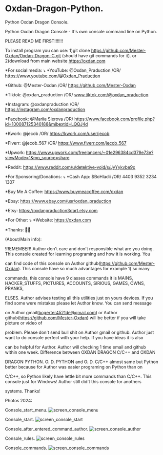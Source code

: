 # Oxdan-Dragon-Python.
Python Oxdan Dragon Console.

Python Oxdan Dragon Console - It's own console command line on Python.

PLEASE READ ME FIRST!!!!!!!

To install program you can use: 
1)git clone https://github.com/Mester-Oxdan/Oxdan-Dragon-C.git (should have git commands for it). 
or 
2)download from main website https://oxdan.com

*For social media: ⤵️
*YouTube: @Oxdan_Praduction /OR/ https://www.youtube.com/@Oxdan_Praduction

*Github: @Mester-Oxdan /OR/ https://github.com/Mester-Oxdan

*Tiktok: @oxdan_praduction /OR/ www.tiktok.com/@oxdan_praduction

*Instagram: @oxdanpraduction /OR/ https://instagram.com/oxdanpraduction

*Facebook: @Mariia Sierova /OR/ https://www.facebook.com/profile.php?id=100087125340188&mibextid=LQQJ4d

*Kwork: @jecob /OR/ https://kwork.com/user/jecob

*Fiverr: @jecob_567 /OR/ https://www.fiverr.com/jecob_567

*Upwork: https://www.upwork.com/freelancers/~01e296384cd379e73e?viewMode=1&mp_source=share

*Reddit: https://www.reddit.com/u/detektive-void/s/JyYykvbe9o

*For Sponsoring/Donations: ⤵️
*Cash App: $BoHladii /OR/ 4403 9352 3234 1307

*Buy Me A Coffee: https://www.buymeacoffee.com/oxdan

*Ebay: https://www.ebay.com/usr/oxdan_praduction

*Etsy: https://oxdanpraduction3dart.etsy.com

*For Other: ⤵️
*Website: https://oxdan.com

*Thanks: 🙏😊

(About/Main info):

!REMEMBER! Author don't care and don't responsible what are you doing. This console created for learning programing and how it is working. You

can find code of this console on Author github(https://github.com/Mester-Oxdan). This console have so much advantages for example 1) so many

commands, this console have 9 classes commands it is MAINS, HACKER_STUFFS, PICTURES, ACCOUNTS, SIRIOUS, GAMES, OWNS, PRANKS,

ELSES. Author advises testing all this utilities just on yours devices. If you find some were mistakes please let Author know. You can send message

on Author gmail(bogerter4521de@gmail.com) or Author github(https://github.com/Mester-Oxdan) will be better if you will take picture or video of

problem. Please don't send bull shit on Author gmail or github. Author just want to do console perfect with your help. If you have ideas it is also

can be helpful for Author. Author will checking 1 time email and github within one week. Difference between OXDAN DRAGON C/C++ and OXDAN

DRAGON PYTHON. O. D. PYTHON and O. D. C/C++ almost same but Python better because for Author was easier programing on Python than on

C/C++, so Python likely have lettle bit more commands than C/C++. This console just for Windows! Author still did't this console for anothers

systems. Thanks!

Photos 2024:

Console_start_menu.
![screen_console_menu](https://github.com/Mester-Oxdan/Oxdan-Dragon-C/assets/106891875/3814fedb-1398-45f1-998b-df9ffb6f0425)

Console_start.
![screen_console_start](https://github.com/Mester-Oxdan/Oxdan-Dragon-C/assets/106891875/18cf470b-f84d-405b-8939-2ca13a740295)

Console_after_entered_command_author.
![screen_console_author](https://github.com/Mester-Oxdan/Oxdan-Dragon-C/assets/106891875/11d6e073-a2ce-4b63-978d-70c75c43f45d)

Console_rules.
![screen_console_rules](https://github.com/Mester-Oxdan/Oxdan-Dragon-C/assets/106891875/22c66e40-47f1-4c5c-80c9-ce10696fcb28)

Console_commands.
![screen_console_commands](https://github.com/Mester-Oxdan/Oxdan-Dragon-C/assets/106891875/744c26b6-e868-4185-b373-492f0c752316)
